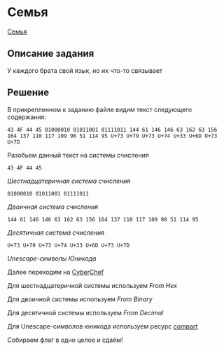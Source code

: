 # Семья

[Семья](https://codeby.games/categories/cryptography/74035f68-c4d6-4d40-a9c0-ea969c660a2b)

## Описание задания
У каждого брата свой язык, но их что-то связывает

## Решение

В прикрепленном к заданию файле видим текст следующего содержания:

```
43 4F 44 45 01000010 01011001 01111011 144 61 146 146 63 162 63 156 164 137 110 117 109 98 51 114 95 U+73 U+79 U+73 U+74 U+33 U+6D U+73 U+7D
```

Разобьем данный текст на системы счисления

```
43 4F 44 45
```
*Шестнадцатеричная система счисления*

```
01000010 01011001 01111011
```
*Двоичная система счисления*

```
144 61 146 146 63 162 63 156 164 137 110 117 109 98 51 114 95
```
*Десятичная система счисления*

```
U+73 U+79 U+73 U+74 U+33 U+6D U+73 U+7D
```
*Unescape-символы Юникода*

Далее переходим на [CyberChef](https://gchq.github.io/CyberChef/)

Для шестнадцатеричной системы используем *From Hex*

Для двоичной системы используем *From Binary*

Для десятичной системы используем *From Decimal*

Для Unescape-символов юникода используем ресурс [compart](https://www.compart.com/en/unicode/)

Собираем флаг в одно целое и сдаём!
